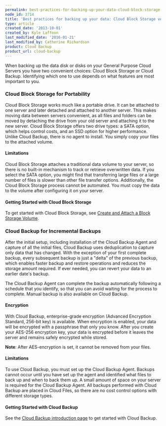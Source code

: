```yaml
---
permalink: best-practices-for-backing-up-your-data-cloud-block-storage-versus-cloud-backup/
node_id: 3714
title: 'Best practices for backing up your data: Cloud Block Storage versus Cloud Backup'
type: article
created_date: '2013-10-01'
created_by: Kyle Laffoon
last_modified_date: '2016-01-21'
last_modified_by: Catherine Richardson
product: Cloud Backup
product_url: cloud-backup
---
```


When backing up the data disk or disks on your General Purpose Cloud
Servers you have two convenient choices: Cloud Block Storage or Cloud
Backup. Identifying which one to use depends on what features are most
important to you.



### Cloud Block Storage for Portability

Cloud Block Storage works much like a portable drive. It can be attached
to one server and later detached and attached to another server. This
makes moving data between servers convenient, as all files and folders
can be moved by detaching the drive from your old server and attaching
it to the new server. Cloud Block Storage offers two drive types: a SATA
option, which helps control costs, and an SSD option for higher
performance. Unlike Cloud Backup, there is no agent to install. You
simply copy your files to the attached volume.

#### **Limitations**

Cloud Block Storage attaches a traditional data volume to your server,
so there is no built-in mechanism to track or retrieve overwritten data.
If you select the SATA option, you might find that transferring large
files or a large number of files is slower than other file transfer
options. Additionally, the Cloud Block Storage process cannot be
automated. You must copy the data to the volume after configuring it on
your server.

#### **Getting Started with Cloud Block Storage**

To get started with Cloud Block Storage, see [Create and Attach a Block
Storage
Volume](/how-to/create-and-attach-a-cloud-block-storage-volume).



### Cloud Backup for Incremental Backups

After the initial setup, including installation of the Cloud Backup
Agent and capture of all the initial files, Cloud Backup uses
deduplication to capture only data that has changed. With
the exception of your first complete backup, every subsequent backup is
just a "delta" of the previous backup, which enables faster backup and
restore operations and reduces the storage amount required. If ever
needed, you can revert your data to an earlier date's backup.

The Cloud Backup Agent can complete the backup automatically following a
schedule that you identify, so that you can avoid waiting for the
process to complete. Manual backup is also available on Cloud Backup.

#### **Encryption**

With Cloud Backup, enterprise-grade encryption (Advanced Encryption
Standard, 256-bit key) is available. When encryption is enabled, your
data will be encrypted with a passphrase that only you know. After you
create your AES-256 encryption key, your data is encrypted before it
leaves the server and remains safely encrypted while stored.

**Note**: After AES-encryption is set, it cannot be removed from your
files.

#### **Limitations**

To use Cloud Backup, you must set up the Cloud Backup Agent. Backups
cannot occur until you have set up the agent and identified what files
to back up and when to back them up. A small amount of space on your
server is required for the Cloud Backup Agent. All backups performed
with Cloud Backup are placed in Cloud Files, so there are no cost
control options with different storage types.

#### **Getting Started with Cloud Backup**

See the [Cloud Backup introduction page](/how-to/cloud-backup)
to get started with Cloud Backup.
